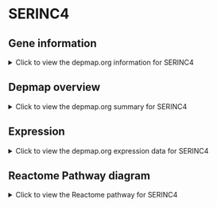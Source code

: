 <h1>SERINC4</h1>

<h2>Gene information</h2>
<details>
  <summary>Click to view the depmap.org information for SERINC4</summary>
  <p><a href="https://depmap.org/portal/gene/SERINC4?tab=about" target="_BLANK">Open page in a new tab...</a></p>
  <iframe src="https://depmap.org/portal/gene/SERINC4?tab=about" style="border:none;width:100%;height:800px"></iframe>
</details>

<h2>Depmap overview</h2>
<details>
  <summary>Click to view the depmap.org summary for SERINC4</summary>
  <p><a href="https://depmap.org/portal/gene/SERINC4?tab=overview" target="_BLANK">Open page in a new tab...</a></p>
  <iframe src="https://depmap.org/portal/gene/SERINC4?tab=overview" style="border:none;width:100%;height:800px"></iframe>
</details>

<h2>Expression</h2>
<details>
  <summary>Click to view the depmap.org expression data for SERINC4</summary>
  <p><a href="https://depmap.org/portal/gene/SERINC4?tab=characterization" target="_BLANK">Open page in a new tab...</a></p>
  <iframe src="https://depmap.org/portal/gene/SERINC4?tab=characterization" style="border:none;width:100%;height:800px"></iframe>
</details>



<h2>Reactome Pathway diagram</h2>
<details>
  <summary>Click to view the Reactome pathway for SERINC4</summary>
  <p><a href="https://reactome.org/PathwayBrowser/#/R-HSA-977347" target="_BLANK">Open page in a new tab...</a></p>
  <p>Serine biosynthesis</p>
<iframe src="https://reactome.org/PathwayBrowser/#/R-HSA-977347" style="border:none;width:100%;height:800px"></iframe>
</details>



